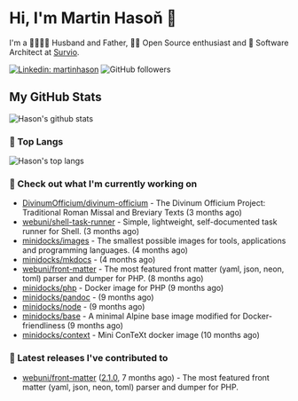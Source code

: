 # Hi, I'm Martin Hasoň 👋

I'm a 👨‍👩‍👧‍👦 Husband and Father, 🧑‍💻 Open Source enthusiast and 📐 Software Architect at [Survio](https://www.survio.com).

[![Linkedin: martinhason](https://img.shields.io/badge/-Martin%20Hasoň-blue?style=flat-square&logo=Linkedin&logoColor=white&link=https://www.linkedin.com/in/martinhason/)](https://www.linkedin.com/in/martinhason/)
![GitHub followers](https://img.shields.io/github/followers/hason?label=Follow&style=social)


## My GitHub Stats
![Hason's github stats](https://github-readme-stats.vercel.app/api?username=hason&show_icons=true&include_all_commits=true&theme=dracula&hide_border=true&hide_title=true)

### 💾 Top Langs
![Hason's top langs](https://github-readme-stats.vercel.app/api/top-langs/?username=hason&layout=compact&theme=dracula&hide_border=true&hide_title=true)

### 👷 Check out what I'm currently working on

- [DivinumOfficium/divinum-officium](https://github.com/DivinumOfficium/divinum-officium) - The Divinum Officium Project: Traditional Roman Missal and Breviary Texts (3 months ago)
- [webuni/shell-task-runner](https://github.com/webuni/shell-task-runner) - Simple, lightweight, self-documented task runner for Shell. (3 months ago)
- [minidocks/images](https://github.com/minidocks/images) - The smallest possible images for tools, applications and programming languages. (4 months ago)
- [minidocks/mkdocs](https://github.com/minidocks/mkdocs) -  (4 months ago)
- [webuni/front-matter](https://github.com/webuni/front-matter) - The most featured front matter (yaml, json, neon, toml) parser and dumper for PHP. (8 months ago)
- [minidocks/php](https://github.com/minidocks/php) - Docker image for PHP (9 months ago)
- [minidocks/pandoc](https://github.com/minidocks/pandoc) -  (9 months ago)
- [minidocks/node](https://github.com/minidocks/node) -  (9 months ago)
- [minidocks/base](https://github.com/minidocks/base) - A minimal Alpine base image modified for Docker-friendliness (9 months ago)
- [minidocks/context](https://github.com/minidocks/context) - Mini ConTeXt docker image (10 months ago)

### 🔭 Latest releases I've contributed to

- [webuni/front-matter](https://github.com/webuni/front-matter) ([2.1.0](https://github.com/webuni/front-matter/releases/tag/2.1.0), 7 months ago) - The most featured front matter (yaml, json, neon, toml) parser and dumper for PHP.
